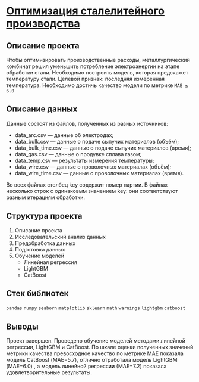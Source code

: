 # [Оптимизация сталелитейного производства](https://github.com/borisenko-ru/practicum_ds_data/blob/main/16_Metallurgy_final_project/16_Metallurgy_final_project.ipynb)

## Описание проекта

Чтобы оптимизировать производственные расходы, металлургический комбинат решил уменьшить потребление электроэнергии на этапе обработки стали. Необходимо построить модель, которая предскажет температуру стали. Целевой признак: последняя измеренная температура. Необходимо достичь качество модели по метрике `MAE ≤ 6.0`

## Описание данных

Данные состоят из файлов, полученных из разных источников:
  - data_arc.csv — данные об электродах;
  - data_bulk.csv — данные о подаче сыпучих материалов (объём);
  - data_bulk_time.csv — данные о подаче сыпучих материалов (время);
  - data_gas.csv — данные о продувке сплава газом;
  - data_temp.csv — результаты измерения температуры;
  - data_wire.csv — данные о проволочных материалах (объём);
  - data_wire_time.csv — данные о проволочных материалах (время).

Во всех файлах столбец key содержит номер партии. В файлах несколько строк с одинаковым значением key: они соответствуют разным итерациям обработки.

## Структура проекта

1. Описание проекта
2. Исследовательский анализ данных
3. Предобработка данных
4. Подготовка данных
5. Обучение моделей
    - Линейная регрессия
    - LightGBM
    - CatBoost

## Стек библиотек
`pandas` `numpy` `seaborn` `matplotlib` `sklearn` `math` `warnings` `lightgbm` `catboost`

## Выводы

Проект завершен. Проведено обучение моделей методами линейной регрессии, LightGBM и CatBoost. По шкале оценки полученных значений метрики качества превосходное качество по метрике МАЕ показала модель CatBoost (МАЕ=5.7), отлично отработала модель LightGBM (МАЕ=6.0) , а модель линейной регрессии (МАЕ=7.2) показала удовлетворительные результаты.
